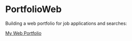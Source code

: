 # PortfolioWeb

Building a web portfolio for job applications and searches:

[My Web Portfolio](https://adamcliftonportfolio.azurewebsites.net/)